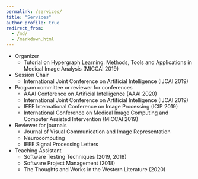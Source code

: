 ```yaml
---
permalink: /services/
title: "Services"
author_profile: true
redirect_from: 
  - /md/
  - /markdown.html
---
```


* Organizer
  * Tutorial on Hypergraph Learning: Methods, Tools and Applications in Medical Image Analysis (MICCAI 2019)
* Session Chair
  * International Joint Conference on Artificial Intelligence (IJCAI 2019)
* Program committee or reviewer for conferences
  * AAAI Conference on Artificial Intelligence (AAAI 2020)
  * International Joint Conference on Artificial Intelligence (IJCAI 2019)
  * IEEE International Conference on Image Processing (ICIP 2019)
  *	International Conference on Medical Image Computing and Computer Assisted Intervention (MICCAI 2019)
* Reviewer for journals
  * Journal of Visual Communication and Image Representation
  * Neurocomputing
  * IEEE Signal Processing Letters
* Teaching Assistant
  * Software Testing Techniques (2019, 2018)
  * Software Project Management (2018)
  * The Thoughts and Works in the Western Literature (2020)

